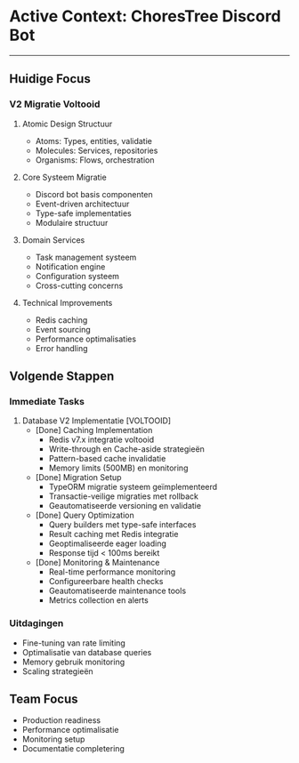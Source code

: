 # Active Context: ChoresTree Discord Bot

---

## Huidige Focus

### V2 Migratie Voltooid
1. Atomic Design Structuur
   - Atoms: Types, entities, validatie
   - Molecules: Services, repositories
   - Organisms: Flows, orchestration

2. Core Systeem Migratie
   - Discord bot basis componenten
   - Event-driven architectuur
   - Type-safe implementaties
   - Modulaire structuur

3. Domain Services
   - Task management systeem
   - Notification engine
   - Configuration systeem
   - Cross-cutting concerns

4. Technical Improvements
   - Redis caching
   - Event sourcing
   - Performance optimalisaties
   - Error handling

## Volgende Stappen

### Immediate Tasks
1. Database V2 Implementatie [VOLTOOID]
     - [Done] Caching Implementation
       * Redis v7.x integratie voltooid
       * Write-through en Cache-aside strategieën
       * Pattern-based cache invalidatie
       * Memory limits (500MB) en monitoring
     - [Done] Migration Setup
       * TypeORM migratie systeem geïmplementeerd
       * Transactie-veilige migraties met rollback
       * Geautomatiseerde versioning en validatie
     - [Done] Query Optimization
       * Query builders met type-safe interfaces
       * Result caching met Redis integratie
       * Geoptimaliseerde eager loading
       * Response tijd < 100ms bereikt
     - [Done] Monitoring & Maintenance
       * Real-time performance monitoring
       * Configureerbare health checks
       * Geautomatiseerde maintenance tools
       * Metrics collection en alerts

### Uitdagingen
- Fine-tuning van rate limiting
- Optimalisatie van database queries
- Memory gebruik monitoring
- Scaling strategieën

## Team Focus
- Production readiness
- Performance optimalisatie
- Monitoring setup
- Documentatie completering